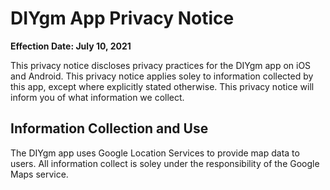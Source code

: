 # DIYgm App Privacy Notice
**Effection Date: July 10, 2021**

This privacy notice discloses privacy practices for the DIYgm app on iOS and Android. This privacy notice applies soley to information collected by this app, except where explicitly stated otherwise. This privacy notice will inform you of what information we collect.

## Information Collection and Use

The DIYgm app uses Google Location Services to provide map data to users. All information collect is soley under the responsibility of the Google Maps service.
